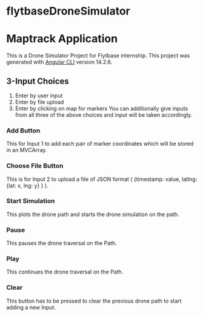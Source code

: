 # flytbaseDroneSimulator

# Maptrack Application

This is a Drone Simulator Project for Flytbase internship.
This project was generated with [Angular CLI](https://github.com/angular/angular-cli) version 14.2.6.

## 3-Input Choices 

1. Enter by user input
2. Enter by file upload
3. Enter by clicking on map for markers
You can additionally give inputs from all three of the above choices and input will be taken accordingly.


### Add Button

This for Input 1 to add each pair of marker coordinates which will be stored in an MVCArray.


### Choose File Button

This is for Input 2 to upload a file of JSON format ( {timestamp: value, latlng: {lat: x, lng: y} } ).


### Start Simulation

This plots the drone path and starts the drone simulation on the path.


### Pause

This pauses the drone traversal on the Path.


### Play

This continues the drone traversal on the Path.


### Clear

This button has to be pressed to clear the previous drone path to start adding a new Input.
